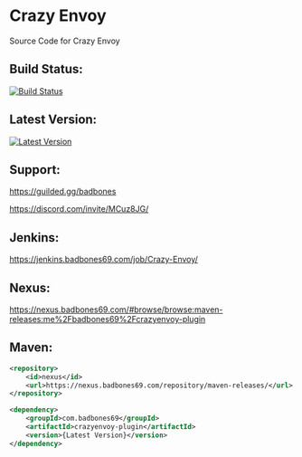 # Crazy Envoy
Source Code for Crazy Envoy

## Build Status:
[![Build Status](https://jenkins.badbones69.com/job/Crazy-Envoy/badge/icon)](https://jenkins.badbones69.com/job/Crazy-Envoy/)
 
## Latest Version:
[![Latest Version](https://img.shields.io/badge/Latest%20Version-1.3.13-blue)](https://github.com/badbones69/Crazy-Envoy/releases/latest)

## Support:
https://guilded.gg/badbones

https://discord.com/invite/MCuz8JG/

## Jenkins: 
https://jenkins.badbones69.com/job/Crazy-Envoy/
 
## Nexus:
https://nexus.badbones69.com/#browse/browse:maven-releases:me%2Fbadbones69%2Fcrazyenvoy-plugin

## Maven:
```xml
<repository>
    <id>nexus</id>
    <url>https://nexus.badbones69.com/repository/maven-releases/</url>
</repository>

<dependency>
    <groupId>com.badbones69</groupId>
    <artifactId>crazyenvoy-plugin</artifactId>
    <version>{Latest Version}</version>
</dependency>
```
